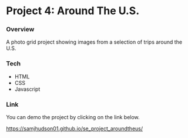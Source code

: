 # Project 4: Around The U.S.

### Overview

A photo grid project showing images from a selection of trips around the U.S.

### Tech
 - HTML
 - CSS
 - Javascript


### Link
You can demo the project by clicking on the link below.

https://samjhudson01.github.io/se_project_aroundtheus/
